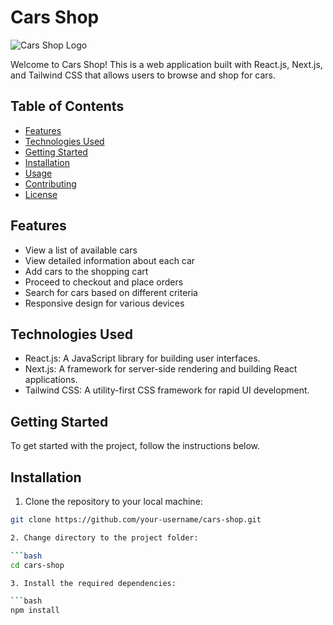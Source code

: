 # Cars Shop

![Cars Shop Logo](path/to/logo.png) <!-- If you have a logo, replace "path/to/logo.png" with the actual path -->

Welcome to Cars Shop! This is a web application built with React.js, Next.js, and Tailwind CSS that allows users to browse and shop for cars.

## Table of Contents

- [Features](#features)
- [Technologies Used](#technologies-used)
- [Getting Started](#getting-started)
- [Installation](#installation)
- [Usage](#usage)
- [Contributing](#contributing)
- [License](#license)

## Features

- View a list of available cars
- View detailed information about each car
- Add cars to the shopping cart
- Proceed to checkout and place orders
- Search for cars based on different criteria
- Responsive design for various devices

## Technologies Used

- React.js: A JavaScript library for building user interfaces.
- Next.js: A framework for server-side rendering and building React applications.
- Tailwind CSS: A utility-first CSS framework for rapid UI development.

## Getting Started

To get started with the project, follow the instructions below.

## Installation

1. Clone the repository to your local machine:

```bash
git clone https://github.com/your-username/cars-shop.git

2. Change directory to the project folder:

```bash
cd cars-shop

3. Install the required dependencies:

```bash
npm install
